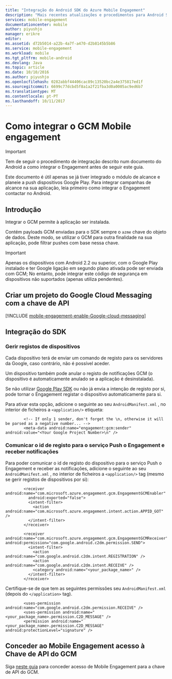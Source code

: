 ```yaml
---
title: "Integração do Android SDK do Azure Mobile Engagement"
description: "Mais recentes atualizações e procedimentos para Android SDK do Azure Mobile Engagement"
services: mobile-engagement
documentationcenter: mobile
author: piyushjo
manager: erikre
editor: 
ms.assetid: d72b5014-a22b-4a7f-a470-d2b8145b5b86
ms.service: mobile-engagement
ms.workload: mobile
ms.tgt_pltfrm: mobile-android
ms.devlang: Java
ms.topic: article
ms.date: 10/10/2016
ms.author: piyushjo
ms.openlocfilehash: 0282abbf44406cac89c13520bc2a4e375817ed1f
ms.sourcegitcommit: 6699c77dcbd5f8a1a2f21fba3d0a0005ac9ed6b7
ms.translationtype: MT
ms.contentlocale: pt-PT
ms.lasthandoff: 10/11/2017
---
```

# <a name="how-to-integrate-gcm-with-mobile-engagement"></a>Como integrar o GCM Mobile engagement
> [!IMPORTANT]
> Tem de seguir o procedimento de integração descrito num documento do Android a como integrar o Engagement antes de seguir este guia.
> 
> Este documento é útil apenas se já tiver integrado o módulo de alcance e planeie a push dispositivos Google Play. Para integrar campanhas de alcance na sua aplicação, leia primeiro como integrar o Engagement contactar no Android.
> 
> 

## <a name="introduction"></a>Introdução
Integrar o GCM permite à aplicação ser instalada.

Contém payloads GCM enviadas para o SDK sempre o `azme` chave do objeto de dados. Deste modo, se utilizar o GCM para outra finalidade na sua aplicação, pode filtrar pushes com base nessa chave.

> [!IMPORTANT]
> Apenas os dispositivos com Android 2.2 ou superior, com o Google Play instalado e ter Google ligação em segundo plano ativada pode ser enviada com GCM; No entanto, pode integrar este código de segurança em dispositivos não suportados (apenas utiliza pendentes).
> 
> 

## <a name="create-a-google-cloud-messaging-project-with-api-key"></a>Criar um projeto do Google Cloud Messaging com a chave de API
[!INCLUDE [mobile-engagement-enable-Google-cloud-messaging](../../includes/mobile-engagement-enable-google-cloud-messaging.md)]

## <a name="sdk-integration"></a>Integração do SDK
### <a name="managing-device-registrations"></a>Gerir registos de dispositivos
Cada dispositivo terá de enviar um comando de registo para os servidores da Google, caso contrário, não é possível aceder.

Um dispositivo também pode anular o registo de notificações GCM (o dispositivo é automaticamente anulado se a aplicação é desinstalada).

Se não utilizar [Google Play SDK] ou não já envia a intenção de registo por si, pode tornar o Engagement registar o dispositivo automaticamente para si.

Para ativar esta opção, adicione o seguinte ao seu `AndroidManifest.xml` , no interior de ficheiros a `<application/>` etiqueta:

            <!-- If only 1 sender, don't forget the \n, otherwise it will be parsed as a negative number... -->
            <meta-data android:name="engagement:gcm:sender" android:value="<Your Google Project Number>\n" />

### <a name="communicate-registration-id-to-the-engagement-push-service-and-receive-notifications"></a>Comunicar o id de registo para o serviço Push o Engagement e receber notificações
Para poder comunicar o id de registo do dispositivo para o serviço Push o Engagement e receber as notificações, adicione o seguinte ao seu `AndroidManifest.xml` , no interior de ficheiros a `<application/>` tag (mesmo se gerir registos de dispositivos por si):

            <receiver android:name="com.microsoft.azure.engagement.gcm.EngagementGCMEnabler"
              android:exported="false">
              <intent-filter>
                <action android:name="com.microsoft.azure.engagement.intent.action.APPID_GOT" />
              </intent-filter>
            </receiver>

            <receiver android:name="com.microsoft.azure.engagement.gcm.EngagementGCMReceiver" android:permission="com.google.android.c2dm.permission.SEND">
              <intent-filter>
                <action android:name="com.google.android.c2dm.intent.REGISTRATION" />
                <action android:name="com.google.android.c2dm.intent.RECEIVE" />
                <category android:name="<your_package_name>" />
              </intent-filter>
            </receiver>

Certifique-se de que tem as seguintes permissões seu `AndroidManifest.xml` (depois do `</application>` tag).

            <uses-permission android:name="com.google.android.c2dm.permission.RECEIVE" />
            <uses-permission android:name="<your_package_name>.permission.C2D_MESSAGE" />
            <permission android:name="<your_package_name>.permission.C2D_MESSAGE" android:protectionLevel="signature" />

## <a name="grant-mobile-engagement-access-to-your-gcm-api-key"></a>Conceder ao Mobile Engagement acesso à Chave de API do GCM
Siga [neste guia](mobile-engagement-android-get-started.md#grant-mobile-engagement-access-to-your-gcm-api-key) para conceder acesso de Mobile Engagement para a chave de API do GCM.

[Google Play SDK]:https://developers.google.com/cloud-messaging/android/start
